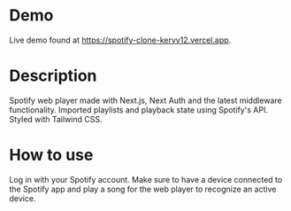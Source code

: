 # Demo

Live demo found at https://spotify-clone-kervv12.vercel.app.

# Description

Spotify web player made with Next.js, Next Auth and the latest middleware functionality.
Imported playlists and playback state using Spotify's API.
Styled with Tailwind CSS.

# How to use

Log in with your Spotify account.
Make sure to have a device connected to the Spotify app and play a song for the web player to recognize an active device.
